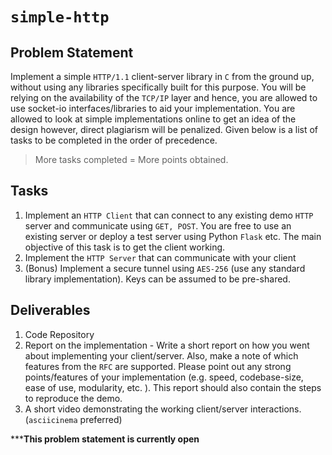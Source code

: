 # `simple-http`

## Problem Statement
Implement a simple `HTTP/1.1` client-server library in `C` from the ground up, without using any libraries specifically built for this purpose. You will be relying on the availability of the `TCP/IP` layer and hence, you are allowed to use socket-io interfaces/libraries to aid your implementation.
You are allowed to look at simple implementations online to get an idea of the design however, direct plagiarism will be penalized. Given below is a list of tasks to be completed in the order of precedence.

> More tasks completed = More points obtained.

## Tasks
1. Implement an `HTTP Client` that can connect to any existing demo `HTTP` server and communicate using `GET, POST`. You are free to use an existing server or deploy a test server using Python `Flask` etc. The main objective of this task is to get the client working.
2. Implement the `HTTP Server` that can communicate with your client
3. (Bonus) Implement a secure tunnel using `AES-256` (use any standard library implementation). Keys can be assumed to be pre-shared.

## Deliverables
1. Code Repository
2. Report on the implementation - Write a short report on how you went about implementing your client/server. Also, make a note of which features from the `RFC` are supported. Please point out any strong points/features of your implementation (e.g. speed, codebase-size, ease of use, modularity, etc. ). This report should also contain the steps to reproduce the demo.
3. A short video demonstrating the working client/server interactions. (`asciicinema` preferred)


*****This problem statement is currently open**
